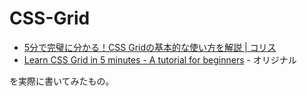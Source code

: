 # CSS-Grid

* [5分で完璧に分かる！CSS Gridの基本的な使い方を解説 | コリス](https://coliss.com/articles/build-websites/operation/css/learn-css-grid-in-5-minutes.html)
* [Learn CSS Grid in 5 minutes - A tutorial for beginners](https://www.freecodecamp.org/news/learn-css-grid-in-5-minutes-f582e87b1228/) - オリジナル

を実際に書いてみたもの。

